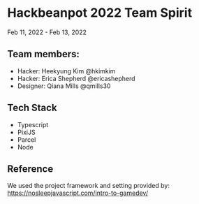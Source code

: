 # Hackbeanpot 2022 Team Spirit
Feb 11, 2022 - Feb 13, 2022

## Team members:
- Hacker: Heekyung Kim @hkimkim 
- Hacker: Erica Shepherd @ericashepherd 
- Designer: Qiana Mills @qmills30 

## Tech Stack
- Typescript 
- PixiJS
- Parcel
- Node


## Reference

We used the project framework and setting provided by: https://nosleepjavascript.com/intro-to-gamedev/


